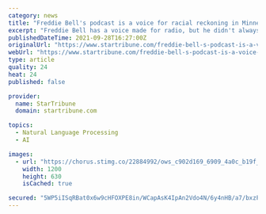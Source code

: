 ```yaml
---
category: news
title: "Freddie Bell's podcast is a voice for racial reckoning in Minnesota"
excerpt: "Freddie Bell has a voice made for radio, but he didn't always plan on becoming a broadcaster. That changed when he was in college at Creighton University in Omaha. One night he got lost on campus and found himself at the bottom of a staircase."
publishedDateTime: 2021-09-28T16:27:00Z
originalUrl: "https://www.startribune.com/freddie-bell-s-podcast-is-a-voice-for-racial-reckoning-in-minnesota/600101667/"
webUrl: "https://www.startribune.com/freddie-bell-s-podcast-is-a-voice-for-racial-reckoning-in-minnesota/600101667/"
type: article
quality: 24
heat: 24
published: false

provider:
  name: StarTribune
  domain: startribune.com

topics:
  - Natural Language Processing
  - AI

images:
  - url: "https://chorus.stimg.co/22884992/ows_c902d169_6909_4a0c_b19f_3afe1c08d3d4.jpg?h=630&w=1200&fit=crop&bg=999&crop=faces"
    width: 1200
    height: 630
    isCached: true

secured: "5WP5iISqRBat0x6w9cHFOXPE8in/WCapAsK4IpAn2Vdo4N/6y4nHB/a7/bxzP0DJt3pSvuZ64bWYgJYJNEGI79/130fk+gY3E/IBGSvnqwKUqSeWx4oPHYLG8PfTXfz0Q/r3lPrNAHLvj4ttQ7eMvTgCqAXu82lHc38LqkO01t+U1AAcoL+VKg0ih/k5MCtvpbPMf23lWOoYNgY47G9mcjziNMME/bU3UpMV40XtqXoqDh0UX09l8zm8/M+LZrIwi7ZVFN+nqkirCfGvIcbHwZnjwlW83FwINNGUtIT3Sczg/vPiZXVCsUiFmm5VhasXOmaGf2f8SUNr2GvliFMO6yT2KNEWSEd2KshOzOJDy8E=;9YWvBFlWQcyQ9hd2LG9w4A=="
---
```


